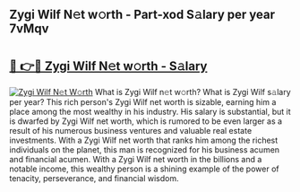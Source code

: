 ## Zygi Wilf N𝚎t w𝚘rth - Part-xod S𝚊lary per year 7vMqv

# <h2><a href="http://gc14uo5.nevu.top/?p=Zygi+Wilf">🔗 👉🔴 Zygi Wilf N𝚎t w𝚘rth - S𝚊lary</a></h2>

[![Zygi Wilf N𝚎t W𝚘rth](https://i.imgur.com/Oavwk0R.jpeg)](http://gc14uo5.nevu.top/?p=Zygi+Wilf)
What is Zygi Wilf n𝚎t w𝚘rth? What is Zygi Wilf s𝚊lary per year?
This rich person's Zygi Wilf net worth is sizable, earning him a place among the most wealthy in his industry. His salary is substantial, but it is dwarfed by Zygi Wilf net worth, which is rumored to be even larger as a result of his numerous business ventures and valuable real estate investments. With a Zygi Wilf net worth that ranks him among the richest individuals on the planet, this man is recognized for his business acumen and financial acumen. With a Zygi Wilf net worth in the billions and a notable income, this wealthy person is a shining example of the power of tenacity, perseverance, and financial wisdom.

